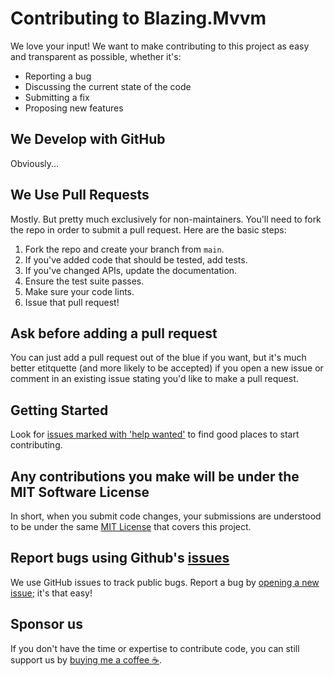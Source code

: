 ﻿# Contributing to Blazing.Mvvm

We love your input! We want to make contributing to this project as easy and transparent as possible, whether it's:

- Reporting a bug
- Discussing the current state of the code
- Submitting a fix
- Proposing new features

## We Develop with GitHub

Obviously...

## We Use Pull Requests

Mostly. But pretty much exclusively for non-maintainers. You'll need to fork the repo in order to submit a pull request. Here are the basic steps:

1. Fork the repo and create your branch from `main`.
2. If you've added code that should be tested, add tests.
3. If you've changed APIs, update the documentation.
4. Ensure the test suite passes.
5. Make sure your code lints.
6. Issue that pull request!

## Ask before adding a pull request

You can just add a pull request out of the blue if you want, but it's much better etitquette (and more likely to be accepted) if you open a new issue or comment in an existing issue stating you'd like to make a pull request.

## Getting Started

Look for [issues marked with 'help wanted'](https://github.com/gragra33/Blazing.Mvvm/issues?q=is%3Aissue+is%3Aopen+label%3A%22help+wanted%22) to find good places to start contributing.

## Any contributions you make will be under the MIT Software License

In short, when you submit code changes, your submissions are understood to be under the same [MIT License](http://choosealicense.com/licenses/mit/) that covers this project.

## Report bugs using Github's [issues](https://github.com/gragra33/Blazing.Mvvm/issues)

We use GitHub issues to track public bugs. Report a bug by [opening a new issue](https://github.com/gragra33/Blazing.Mvvm/issues/new/choose); it's that easy!

## Sponsor us

If you don't have the time or expertise to contribute code, you can still support us by [buying me a coffee ☕](https://bmc.link/gragra33).